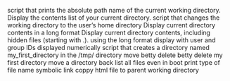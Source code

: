  script that prints the absolute path name of the current working directory.
Display the contents list of your current directory.
script that changes the working directory to the user’s home directory
Display current directory contents in a long format
Display current directory contents, including hidden files (starting with .). using the long format
display with user and group IDs displayed numerically
script that creates a directory named my_first_directory in the /tmp/ directory
move betty
delete betty
delete my first directory
move a directory back
list all files even in boot
print type of file name
symbolic link
coppy html file to parent working directory
